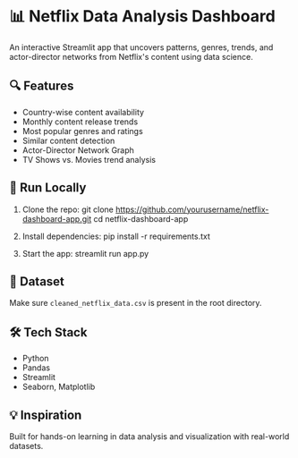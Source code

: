 # 📊 Netflix Data Analysis Dashboard

An interactive Streamlit app that uncovers patterns, genres, trends, and actor-director networks from Netflix's content using data science.

## 🔍 Features
- Country-wise content availability
- Monthly content release trends
- Most popular genres and ratings
- Similar content detection
- Actor-Director Network Graph
- TV Shows vs. Movies trend analysis

## 🚀 Run Locally

1. Clone the repo:
git clone https://github.com/yourusername/netflix-dashboard-app.git
cd netflix-dashboard-app

2. Install dependencies:
pip install -r requirements.txt

3. Start the app:
streamlit run app.py

## 📂 Dataset
Make sure `cleaned_netflix_data.csv` is present in the root directory.

## 🛠️ Tech Stack
- Python
- Pandas
- Streamlit
- Seaborn, Matplotlib

## 💡 Inspiration
Built for hands-on learning in data analysis and visualization with real-world datasets.

